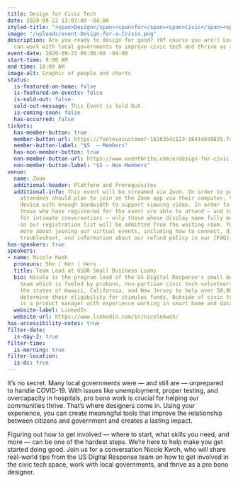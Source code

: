 ```yaml
---
title: Design for Civic Tech
date: 2020-08-22 13:07:00 -04:00
styled-title: "<span>Design</span><span>for</span><span>Civic</span><span>Tech</span>"
image: "/uploads/event-Design-for-a-Crisis.png"
description: Are you ready to design for good? (Of course you are!) Learn how you
  can work with local governments to improve civic tech and thrive as a pro bono designer.
event-date: 2020-09-22 09:00:00 -04:00
start-time: 9:00 AM
end-time: 10:00 AM
image-alt: Graphic of people and charts
status:
  is-featured-on-home: false
  is-featured-on-events: false
  is-sold-out: false
  sold-out-message: This Event is Sold Out.
  is-coming-soon: false
  has-occurred: false
tickets:
  has-member-button: true
  member-button-url: https://fontevacustomer-1638354c123-1641d839835.force.com/services/oauth2/authorize?client_id=3MVG9nthuDc9owbcOq7_07W.HriOQQPWTbMkrpOla.ajDQlTHf4_uby_mhwylcX.mJBU2O2SppTiZMS0J_HJd&response_type=code&redirect_uri=https://ikit.aiga.org/ikit_national_util/ikit-national-util-sso-redirect/&state=https%3A%2F%2Fdc.aiga.org%2Fevent%2Fdesign-for-civic-tech%2F%3Fredirect_source%3Deventbrite_register
  member-button-label: "$5  — Members"
  has-non-member-button: true
  non-member-button-url: https://www.eventbrite.com/e/design-for-civic-tech-tickets-117847841065
  non-member-button-label: "$5 — Non-Members"
venue:
  name: Zoom
  additional-header: Platform and Prerequisites
  additional-info: This event will be streamed via Zoom. In order to participate fully,
    attendees should plan to join on the Zoom app via their computer, tablet, or mobile
    device with enough bandwidth to support viewing video. In order to ensure only
    those who have registered for the event are able to attend — and to create space
    for intimate conversations — only those whose display name fully matches the name
    on our registration list will be admitted from the waiting room. You can find
    more about joining our virtual events, including how to connect, directions to
    troubleshoot, and information about our refund policy in our [FAQ](/faqs/).
has-speakers: true
speakers:
- name: Nicole Kwoh
  pronouns: She | Her | Hers
  title: Team Lead at USDR Small Business Loans
  bio: Nicole is the program lead of the US Digital Response's small business relief
    team which is fueled by probono, non-partisan civic tech volunteers. She has served
    the states of Hawaii, California, and New Jersey to help over 50,000 borrowers
    determine their eligibility for stimulus funds. Outside of civic tech, Nicole
    is a product manager with experience working in smart home and data products.
  website-label: LinkedIn
  website-url: https://www.linkedin.com/in/nicolekwoh/
has-accessibility-notes: true
filter-date:
  is-day-2: true
filter-time:
  is-morning: true
filter-location:
  is-dc: true
---
```


It’s no secret. Many local governments were — and still are — unprepared to handle COVID-19. With issues like unemployment, proper testing, and overcapacity in hospitals, pro bono work is crucial for helping our communities thrive. That’s where designers come in. Using your experience, you can create meaningful tools that improve the relationship between citizens and government and creates a lasting impact. 

Figuring out how to get involved — where to start, what skills you need, and more — can be one of the hardest steps. We’re here to help make you get started doing good. Join us for a conversation Nicole Kwoh, who will share real-world tips from the US Digital Response team on how to get involved in the civic tech space, work with local governments, and thrive as a pro bono designer.
